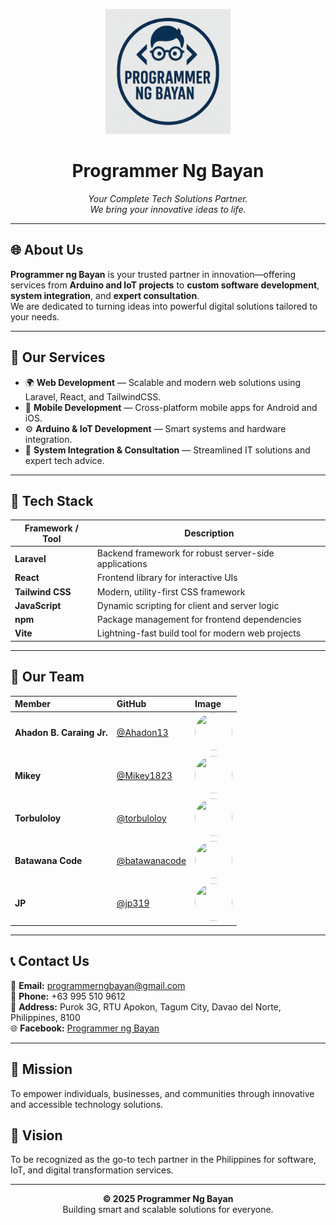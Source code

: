 <p align="center">
  <img src="storage/app/public/assets/images/fb_logo.jpg" alt="Programmer Ng Bayan Logo" width="200"/>
</p>

<h1 align="center">Programmer Ng Bayan</h1>

<p align="center">
  <em>Your Complete Tech Solutions Partner.<br/>
  We bring your innovative ideas to life.</em>
</p>

---

## 🌐 About Us

**Programmer ng Bayan** is your trusted partner in innovation—offering services from **Arduino and IoT projects** to **custom software development**, **system integration**, and **expert consultation**.  
We are dedicated to turning ideas into powerful digital solutions tailored to your needs.

---

## 💼 Our Services

-   🌍 **Web Development** — Scalable and modern web solutions using Laravel, React, and TailwindCSS.
-   📱 **Mobile Development** — Cross-platform mobile apps for Android and iOS.
-   ⚙️ **Arduino & IoT Development** — Smart systems and hardware integration.
-   🧠 **System Integration & Consultation** — Streamlined IT solutions and expert tech advice.

---

## 🧩 Tech Stack

| Framework / Tool | Description                                           |
| ---------------- | ----------------------------------------------------- |
| **Laravel**      | Backend framework for robust server-side applications |
| **React**        | Frontend library for interactive UIs                  |
| **Tailwind CSS** | Modern, utility-first CSS framework                   |
| **JavaScript**   | Dynamic scripting for client and server logic         |
| **npm**          | Package management for frontend dependencies          |
| **Vite**         | Lightning-fast build tool for modern web projects     |

---

## 👥 Our Team

| Member                    | GitHub                                           | Image                                                                                             |
| :------------------------ | :----------------------------------------------- | :------------------------------------------------------------------------------------------------ |
| **Ahadon B. Caraing Jr.** | [@Ahadon13](https://github.com/Ahadon13)         | <img src="https://github.com/Ahadon13.png" width="60" height="60" style="border-radius:50%"/>     |
| **Mikey**                 | [@Mikey1823](https://github.com/Mikey1823)       | <img src="https://github.com/Mikey1823.png" width="60" height="60" style="border-radius:50%"/>    |
| **Torbuloloy**            | [@torbuloloy](https://github.com/torbuloloy)     | <img src="https://github.com/torbuloloy.png" width="60" height="60" style="border-radius:50%"/>   |
| **Batawana Code**         | [@batawanacode](https://github.com/batawanacode) | <img src="https://github.com/batawanacode.png" width="60" height="60" style="border-radius:50%"/> |
| **JP**                    | [@jp319](https://github.com/jp319)               | <img src="https://github.com/jp319.png" width="60" height="60" style="border-radius:50%"/>        |

---

## 📞 Contact Us

📧 **Email:** [programmerngbayan@gmail.com](mailto:programmerngbayan@gmail.com)  
📱 **Phone:** +63 995 510 9612  
📍 **Address:** Purok 3G, RTU Apokon, Tagum City, Davao del Norte, Philippines, 8100  
🌐 **Facebook:** [Programmer ng Bayan](https://www.facebook.com/people/Programmer-ng-Bayan/61574749689977/)

---

## 🧠 Mission

To empower individuals, businesses, and communities through innovative and accessible technology solutions.

## 💬 Vision

To be recognized as the go-to tech partner in the Philippines for software, IoT, and digital transformation services.

---

<p align="center">
  <strong>© 2025 Programmer Ng Bayan</strong><br/>
  Building smart and scalable solutions for everyone.
</p>
